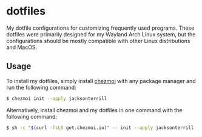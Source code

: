# dotfiles
My dotfile configurations for customizing frequently used programs.
These dotfiles were primarily designed for my Wayland Arch Linux system, but the configurations should be mostly compatible with other Linux distributions and MacOS.

## Usage
To install my dotfiles, simply install [chezmoi](https://www.chezmoi.io/) with any package manager and run the following command:
```bash
$ chezmoi init --apply jacksonterrill
```

Alternatively, install chezmoi and my dotfiles in one command with the following command:
```bash
$ sh -c "$(curl -fsLS get.chezmoi.io)" -- init --apply jacksonterrill
```
